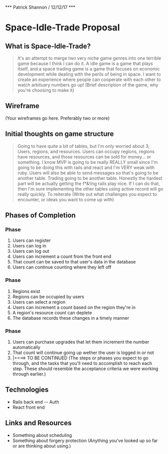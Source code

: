 *** Patrick Shannon / 12/12/17 ***

# Space-Idle-Trade Proposal

## What is Space-Idle-Trade?
> It's an attempt to merge two very niche game genres into one terrible game because I think I can do it. A idle game is a game that plays itself, and a space trading game is a game that focuses on economic development while dealing with the perils of being in space. I want to create an experience where people can cooperate with each other to watch arbituary numbers go up!
(Brief description of the game, why you're choosing to make it)

## Wireframe
> <WIP>
(Your wireframes go here. Preferably two or more)

## Initial thoughts on game structure
> Going to have quite a bit of tables, but I'm only worried about 3; Users, regions, and resources. Users can occupy regions, regions have resources, and those resources can be sold for money... or something. I know MVP is going to be really REALLY small since I'm going to be doing this with rails and react and I'm VERY weak with ruby. Users will also be able to send messages so that's going to be another table. Trading going to be another table. Honestly the hardest part will be actually getting the f*&!ing rails play nice. If I can do that, then I'm sure implementing the other tables using active record will go really quickly. To reiterate
(Write out what challenges you expect to encounter, or ideas you want to come up with)

## Phases of Completion
### Phase
1. Users can register
2. Users can log in
3. Users can log out
4. Users can increment a count from the front end
5. That count can be saved to that user's data in the database
6. Users can continue counting where they left off

### Phase
1. Regions exist
2. Regions can be occupied by users
3. Users can select a region
4. Users can increment a count based on the region they're in
5. A region's resource count can deplete
6. The database records these changes in a timely manner

### Phase
1. Users can purchase upgrades that let them increment the number automatically
2. That count will continue going up wether the user is logged in or not
3. |====> TO BE CONTINUED
(The steps or phases you expect to go through, and the tasks that you'll need to accomplish to reach each step. These should resemble the acceptance criteria we were working through earlier.)

## Technologies
- Rails back end
-- Auth
- React front end

## Links and Resources
- Something about scheduling
- Something about forgery protection
(Anything you've looked up so far or are thinking about using.)
